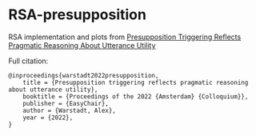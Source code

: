 # RSA-presupposition
RSA implementation and plots from [Presupposition Triggering Reflects Pragmatic Reasoning About Utterance Utility](https://wvvw.easychair.org/publications/preprint/WZwz8)

Full citation:

```
@inproceedings{warstadt2022presupposition,
	title = {Presupposition triggering reflects pragmatic reasoning about utterance utility},
	booktitle = {Proceedings of the 2022 {Amsterdam} {Colloquium}},
	publisher = {EasyChair},
	author = {Warstadt, Alex},
	year = {2022},
}
```
